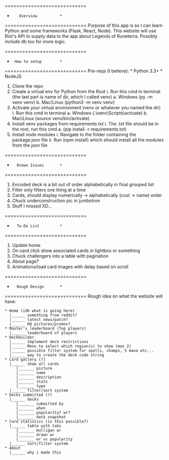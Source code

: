 ============================
*        Overview          *
============================
Purpose of this app is so I 
can learn Python and some 
frameworks (Flask, React, Node). 
This website will use Riot's
API to supply data to the app
about Legends of Runeterra. 
Possibly include db too for more
logic.

============================
*      How to setup        *
============================
Pre-reqs (I believe):
	* Python 3.3+
	* NodeJS

1. Clone the repo
2. Create a virtual env for Python from the Root
	i. Run this cmd in terminal (the last part is name of dir, which I called venv)
		a. Windows (py -m venv venv) 
		b. Mac/Linux (python3 -m venv venv) 
3. Activate your virtual environment (venv or whatever you named the dir)
	i. Run this cmd in terminal
		a. Windows (.\venv\Scripts\activate)
		b. Mac\Linux (source venv/bin/activate)
4. Install venv packages from requirements.txt
	i. The .txt file should be in the root, run this cmd
		a. (pip install -r requirements.txt)
5. Install node modules
	i. Navigate to the folder containing the package.json file
	ii. Run (npm install) which should install all the modules from the json file

============================
*	 	Known Issues	   *
============================
1. Encoded deck is a bit out of order alphabetically in final grouped list
2. Filter only filters one thing at a time
3. Cards, should display numerically -> alphabetically (cost -> name) order
4. Chuck underconstruction pic in jumbotron
5. Stuff I missed XD...

============================
*		To-Do List		   *
============================
1. Update home
2. On card click show associated cards in lightbox or something
3. Chuck challengers into a table with pagination
4. About page?
5. Animations/load card images with delay based on scroll

============================
* 	    Rough Design       *
============================
Rough idea on what the website will have:

	* Home (idk what is going here)
	  |______ something from reddit?
	  |______ latest news/patch?
  	  |______ HQ pictures/promos?
	* Master's leaderboard (Top players)
	  |______ leaderboard of players
	* Deckbuilder
	  |______ Implement deck restrictions
	  |______ Menu to select which region(s) to show (max 2)
	  |______ possible filter system for spells, champs, 5 mana etc...
	  |______ way to create the deck code string
	* Card gallery (?)
	  |______ show all cards
		 |_______ picture
		 |_______ name
		 |_______ description
		 |_______ stats
		 |_______ type
	  |______ filter/sort system
	* Decks submitted (?)
	  |______ decks
		 |_______ submitted by
		 |_______ when
		 |_______ popularity? wr?
		 |_______ deck snapshot
	* Card statistics (is this possible?)
	  |______ table with tabs
		 |_______ mulligan wr
		 |_______ drawn wr
		 |_______ wr vs popularity
	  |______ sort/filter system
	* About
	  |______ why i made this